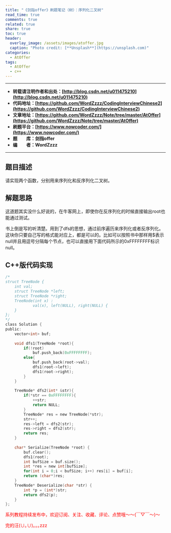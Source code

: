 ```yaml
---
title: "《剑指offer》刷题笔记（树）：序列化二叉树"
read_time: true
comments: true
related: true
share: true
toc: true
header:
  overlay_image: /assets/images/atoffer.jpg
  caption: "Photo credit: [**Unsplash**](https://unsplash.com)"
categories:
  - AtOffer
tags:
  - AtOffer
  - c++
---
```


----------

- **转载请注明作者和出处：[http://blog.csdn.net/u011475210](http://blog.csdn.net/u011475210)**
- **代码地址：[https://github.com/WordZzzz/CodingInterviewChinese2](https://github.com/WordZzzz/CodingInterviewChinese2)**
- **文章地址：[https://github.com/WordZzzz/Note/tree/master/AtOffer](https://github.com/WordZzzz/Note/tree/master/AtOffer)**
- **刷题平台：[https://www.nowcoder.com/](https://www.nowcoder.com/)**
- **题&emsp;&emsp;库：剑指offer**
- **编&emsp;&emsp;者：WordZzzz**

----------

## 题目描述

请实现两个函数，分别用来序列化和反序列化二叉树。

## 解题思路

这道题其实没什么好说的，在牛客网上，即使你在反序列化的时候直接输出root也能通过测试。

书上倒是写的听清楚。用到了dfs的思想，通过前序遍历来序列化或者反序列化。这块你只要自己写的格式能对应上，都是可以的。比如可以按照书中那样用$表示null并且用逗号分隔每个节点，也可以直接用下面代码所示的0xFFFFFFFF标识null。

## C++版代码实现

```c
/*
struct TreeNode {
    int val;
    struct TreeNode *left;
    struct TreeNode *right;
    TreeNode(int x) :
            val(x), left(NULL), right(NULL) {
    }
};
*/
class Solution {
public:
    vector<int> buf;
    
    void dfs1(TreeNode *root){
        if(!root)
            buf.push_back(0xFFFFFFFF);
        else{
            buf.push_back(root->val);
            dfs1(root->left);
            dfs1(root->right);
        }
    }
    
    TreeNode* dfs2(int* &str){
        if(*str == 0xFFFFFFFF){
            ++str;
            return NULL;
        }
        TreeNode* res = new TreeNode(*str);
        str++;
        res->left = dfs2(str);
        res->right = dfs2(str);
        return res;
    }
    
    char* Serialize(TreeNode *root) {    
        buf.clear();
        dfs1(root);
        int bufSize = buf.size();
        int *res = new int[bufSize];
        for(int i = 0;i < bufSize; i++) res[i] = buf[i];
        return (char*)res;
    }
    TreeNode* Deserialize(char *str) {
        int *p = (int*)str;
        return dfs2(p);
    }
};
```

<span style="color: red">系列教程持续发布中，欢迎订阅、关注、收藏、评论、点赞哦～～(￣▽￣～)～</span>

<span style="color: red">完的汪(∪｡∪)｡｡｡zzz</span>